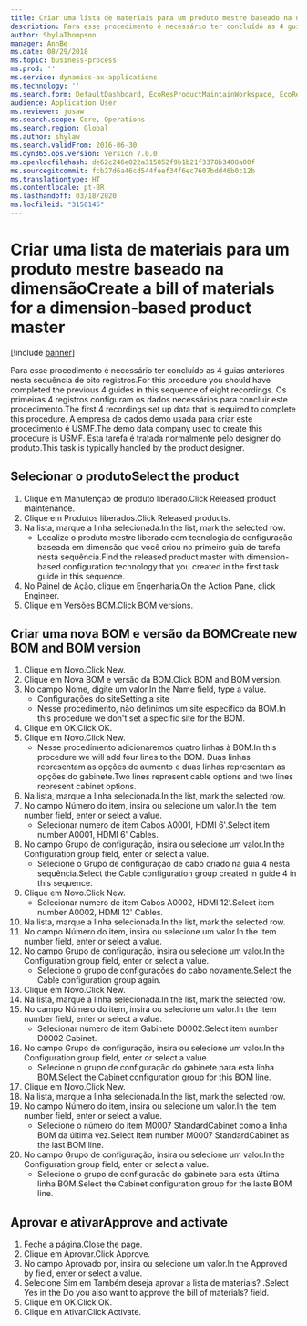 ```yaml
---
title: Criar uma lista de materiais para um produto mestre baseado na dimensão
description: Para esse procedimento é necessário ter concluído as 4 guias anteriores nesta sequência de oito registros.
author: ShylaThompson
manager: AnnBe
ms.date: 08/29/2018
ms.topic: business-process
ms.prod: ''
ms.service: dynamics-ax-applications
ms.technology: ''
ms.search.form: DefaultDashboard, EcoResProductMaintainWorkspace, EcoResProductOpenCasesFormPart, EcoResProductDetailsExtended, BOMConsistOf, BOMTable, InventItemIdLookupSimple, HcmWorkerLookUp
audience: Application User
ms.reviewer: josaw
ms.search.scope: Core, Operations
ms.search.region: Global
ms.author: shylaw
ms.search.validFrom: 2016-06-30
ms.dyn365.ops.version: Version 7.0.0
ms.openlocfilehash: de62c246e022a315852f9b1b21f3378b3408a00f
ms.sourcegitcommit: fcb27d6a46cd544feef34f6ec7607bdd46b0c12b
ms.translationtype: HT
ms.contentlocale: pt-BR
ms.lasthandoff: 03/18/2020
ms.locfileid: "3150145"
---
```

# <a name="create-a-bill-of-materials-for-a-dimension-based-product-master"></a><span data-ttu-id="fd81b-103">Criar uma lista de materiais para um produto mestre baseado na dimensão</span><span class="sxs-lookup"><span data-stu-id="fd81b-103">Create a bill of materials for a dimension-based product master</span></span>

[!include [banner](../../includes/banner.md)]

<span data-ttu-id="fd81b-104">Para esse procedimento é necessário ter concluído as 4 guias anteriores nesta sequência de oito registros.</span><span class="sxs-lookup"><span data-stu-id="fd81b-104">For this procedure you should have completed the previous 4 guides in this sequence of eight recordings.</span></span> <span data-ttu-id="fd81b-105">Os primeiras 4 registros configuram os dados necessários para concluir este procedimento.</span><span class="sxs-lookup"><span data-stu-id="fd81b-105">The first 4 recordings set up data that is required to complete this procedure.</span></span> <span data-ttu-id="fd81b-106">A empresa de dados demo usada para criar este procedimento é USMF.</span><span class="sxs-lookup"><span data-stu-id="fd81b-106">The demo data company used to create this procedure is USMF.</span></span> <span data-ttu-id="fd81b-107">Esta tarefa é tratada normalmente pelo designer do produto.</span><span class="sxs-lookup"><span data-stu-id="fd81b-107">This task is typically handled by the product designer.</span></span>


## <a name="select-the-product"></a><span data-ttu-id="fd81b-108">Selecionar o produto</span><span class="sxs-lookup"><span data-stu-id="fd81b-108">Select the product</span></span>
1. <span data-ttu-id="fd81b-109">Clique em Manutenção de produto liberado.</span><span class="sxs-lookup"><span data-stu-id="fd81b-109">Click Released product maintenance.</span></span>
2. <span data-ttu-id="fd81b-110">Clique em Produtos liberados.</span><span class="sxs-lookup"><span data-stu-id="fd81b-110">Click Released products.</span></span>
3. <span data-ttu-id="fd81b-111">Na lista, marque a linha selecionada.</span><span class="sxs-lookup"><span data-stu-id="fd81b-111">In the list, mark the selected row.</span></span>
    * <span data-ttu-id="fd81b-112">Localize o produto mestre liberado com tecnologia de configuração baseada em dimensão que você criou no primeiro guia de tarefa nesta sequência.</span><span class="sxs-lookup"><span data-stu-id="fd81b-112">Find the released product master with dimension-based configuration technology that you created in the first task guide in this sequence.</span></span>  
4. <span data-ttu-id="fd81b-113">No Painel de Ação, clique em Engenharia.</span><span class="sxs-lookup"><span data-stu-id="fd81b-113">On the Action Pane, click Engineer.</span></span>
5. <span data-ttu-id="fd81b-114">Clique em Versões BOM.</span><span class="sxs-lookup"><span data-stu-id="fd81b-114">Click BOM versions.</span></span>

## <a name="create-new-bom-and-bom-version"></a><span data-ttu-id="fd81b-115">Criar uma nova BOM e versão da BOM</span><span class="sxs-lookup"><span data-stu-id="fd81b-115">Create new BOM and BOM version</span></span>
1. <span data-ttu-id="fd81b-116">Clique em Novo.</span><span class="sxs-lookup"><span data-stu-id="fd81b-116">Click New.</span></span>
2. <span data-ttu-id="fd81b-117">Clique em Nova BOM e versão da BOM.</span><span class="sxs-lookup"><span data-stu-id="fd81b-117">Click BOM and BOM version.</span></span>
3. <span data-ttu-id="fd81b-118">No campo Nome, digite um valor.</span><span class="sxs-lookup"><span data-stu-id="fd81b-118">In the Name field, type a value.</span></span>
    * <span data-ttu-id="fd81b-119">Configurações do site</span><span class="sxs-lookup"><span data-stu-id="fd81b-119">Setting a site</span></span>  
    * <span data-ttu-id="fd81b-120">Nesse procedimento, não definimos um site específico da BOM.</span><span class="sxs-lookup"><span data-stu-id="fd81b-120">In this procedure we don't set a specific site for the BOM.</span></span>  
4. <span data-ttu-id="fd81b-121">Clique em OK.</span><span class="sxs-lookup"><span data-stu-id="fd81b-121">Click OK.</span></span>
5. <span data-ttu-id="fd81b-122">Clique em Novo.</span><span class="sxs-lookup"><span data-stu-id="fd81b-122">Click New.</span></span>
    * <span data-ttu-id="fd81b-123">Nesse procedimento adicionaremos quatro linhas à BOM.</span><span class="sxs-lookup"><span data-stu-id="fd81b-123">In this procedure we will add four lines to the BOM.</span></span> <span data-ttu-id="fd81b-124">Duas linhas representam as opções de aumento e duas linhas representam as opções do gabinete.</span><span class="sxs-lookup"><span data-stu-id="fd81b-124">Two lines represent cable options and two lines represent cabinet options.</span></span>  
6. <span data-ttu-id="fd81b-125">Na lista, marque a linha selecionada.</span><span class="sxs-lookup"><span data-stu-id="fd81b-125">In the list, mark the selected row.</span></span>
7. <span data-ttu-id="fd81b-126">No campo Número do item, insira ou selecione um valor.</span><span class="sxs-lookup"><span data-stu-id="fd81b-126">In the Item number field, enter or select a value.</span></span>
    * <span data-ttu-id="fd81b-127">Selecionar número de item Cabos A0001, HDMI 6'.</span><span class="sxs-lookup"><span data-stu-id="fd81b-127">Select item number A0001, HDMI 6' Cables.</span></span>  
8. <span data-ttu-id="fd81b-128">No campo Grupo de configuração, insira ou selecione um valor.</span><span class="sxs-lookup"><span data-stu-id="fd81b-128">In the Configuration group field, enter or select a value.</span></span>
    * <span data-ttu-id="fd81b-129">Selecione o Grupo de configuração de cabo criado na guia 4 nesta sequência.</span><span class="sxs-lookup"><span data-stu-id="fd81b-129">Select the Cable configuration group created in guide 4 in this sequence.</span></span>  
9. <span data-ttu-id="fd81b-130">Clique em Novo.</span><span class="sxs-lookup"><span data-stu-id="fd81b-130">Click New.</span></span>
    * <span data-ttu-id="fd81b-131">Selecionar número de item Cabos A0002, HDMI 12'.</span><span class="sxs-lookup"><span data-stu-id="fd81b-131">Select item number A0002, HDMI 12' Cables.</span></span>  
10. <span data-ttu-id="fd81b-132">Na lista, marque a linha selecionada.</span><span class="sxs-lookup"><span data-stu-id="fd81b-132">In the list, mark the selected row.</span></span>
11. <span data-ttu-id="fd81b-133">No campo Número do item, insira ou selecione um valor.</span><span class="sxs-lookup"><span data-stu-id="fd81b-133">In the Item number field, enter or select a value.</span></span>
12. <span data-ttu-id="fd81b-134">No campo Grupo de configuração, insira ou selecione um valor.</span><span class="sxs-lookup"><span data-stu-id="fd81b-134">In the Configuration group field, enter or select a value.</span></span>
    * <span data-ttu-id="fd81b-135">Selecione o grupo de configurações do cabo novamente.</span><span class="sxs-lookup"><span data-stu-id="fd81b-135">Select the Cable configuration group again.</span></span>  
13. <span data-ttu-id="fd81b-136">Clique em Novo.</span><span class="sxs-lookup"><span data-stu-id="fd81b-136">Click New.</span></span>
14. <span data-ttu-id="fd81b-137">Na lista, marque a linha selecionada.</span><span class="sxs-lookup"><span data-stu-id="fd81b-137">In the list, mark the selected row.</span></span>
15. <span data-ttu-id="fd81b-138">No campo Número do item, insira ou selecione um valor.</span><span class="sxs-lookup"><span data-stu-id="fd81b-138">In the Item number field, enter or select a value.</span></span>
    * <span data-ttu-id="fd81b-139">Selecionar número de item Gabinete D0002.</span><span class="sxs-lookup"><span data-stu-id="fd81b-139">Select item number D0002 Cabinet.</span></span>  
16. <span data-ttu-id="fd81b-140">No campo Grupo de configuração, insira ou selecione um valor.</span><span class="sxs-lookup"><span data-stu-id="fd81b-140">In the Configuration group field, enter or select a value.</span></span>
    * <span data-ttu-id="fd81b-141">Selecione o grupo de configuração do gabinete para esta linha BOM.</span><span class="sxs-lookup"><span data-stu-id="fd81b-141">Select the Cabinet configuration group for this BOM line.</span></span>  
17. <span data-ttu-id="fd81b-142">Clique em Novo.</span><span class="sxs-lookup"><span data-stu-id="fd81b-142">Click New.</span></span>
18. <span data-ttu-id="fd81b-143">Na lista, marque a linha selecionada.</span><span class="sxs-lookup"><span data-stu-id="fd81b-143">In the list, mark the selected row.</span></span>
19. <span data-ttu-id="fd81b-144">No campo Número do item, insira ou selecione um valor.</span><span class="sxs-lookup"><span data-stu-id="fd81b-144">In the Item number field, enter or select a value.</span></span>
    * <span data-ttu-id="fd81b-145">Selecione o número do item M0007 StandardCabinet como a linha BOM da última vez.</span><span class="sxs-lookup"><span data-stu-id="fd81b-145">Select Item number M0007 StandardCabinet as the last BOM line.</span></span>  
20. <span data-ttu-id="fd81b-146">No campo Grupo de configuração, insira ou selecione um valor.</span><span class="sxs-lookup"><span data-stu-id="fd81b-146">In the Configuration group field, enter or select a value.</span></span>
    * <span data-ttu-id="fd81b-147">Selecione o grupo de configuração do gabinete para esta última linha BOM.</span><span class="sxs-lookup"><span data-stu-id="fd81b-147">Select the Cabinet configuration group for the laste BOM line.</span></span>  

## <a name="approve-and-activate"></a><span data-ttu-id="fd81b-148">Aprovar e ativar</span><span class="sxs-lookup"><span data-stu-id="fd81b-148">Approve and activate</span></span>
1. <span data-ttu-id="fd81b-149">Feche a página.</span><span class="sxs-lookup"><span data-stu-id="fd81b-149">Close the page.</span></span>
2. <span data-ttu-id="fd81b-150">Clique em Aprovar.</span><span class="sxs-lookup"><span data-stu-id="fd81b-150">Click Approve.</span></span>
3. <span data-ttu-id="fd81b-151">No campo Aprovado por, insira ou selecione um valor.</span><span class="sxs-lookup"><span data-stu-id="fd81b-151">In the Approved by field, enter or select a value.</span></span>
4. <span data-ttu-id="fd81b-152">Selecione Sim em Também deseja aprovar a lista de materiais? .</span><span class="sxs-lookup"><span data-stu-id="fd81b-152">Select Yes in the Do you also want to approve the bill of materials? field.</span></span>
5. <span data-ttu-id="fd81b-153">Clique em OK.</span><span class="sxs-lookup"><span data-stu-id="fd81b-153">Click OK.</span></span>
6. <span data-ttu-id="fd81b-154">Clique em Ativar.</span><span class="sxs-lookup"><span data-stu-id="fd81b-154">Click Activate.</span></span>


